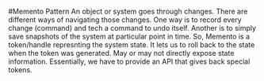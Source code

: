 ﻿#Memento Pattern
An object or system goes through changes. 
There are different ways of navigating those changes. One way is to record every change (command) and tech a command to undo itself.
Another is to simply save snapshots of the system at particular point in time. 
So, Memento is a token/handle represnting the system state. It lets us to roll back to the state when the token was generated. May or may not directly expose state information. 
Essentially, we have to provide an API that gives back special tokens.

